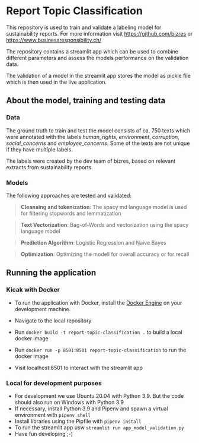 # Report Topic Classification

This repository is used to train and validate a labeling model for sustainability reports. For more information visit https://github.com/bizres or https://www.businessresponsibility.ch/

The repository contains a streamlit app which can be used to combine different parameters and assess the models performance on the validation data.

The validation of a model in the streamlit app stores the model as pickle file which is then used in the live application.

## About the model, training and testing data

### Data
The ground truth to train and test the model consists of ca. 750 texts which were annotated with the labels *human_rights*, *environment*, *corruption*, *social_concerns* and *employee_concerns*. Some of the texts are not unique if they have multiple labels.

The labels were created by the dev team of bizres, based on relevant extracts from sustainability reports

### Models
The following approaches are tested and validated:

> **Cleansing and tokenization**: The spacy md language model is used for filtering stopwords and lemmatization

> **Text Vectorization**: Bag-of-Words and vectorization using the spacy language model

> **Prediction Algorithm**: Logistic Regression and Naive Bayes

> **Optimization**: Optimizing the modell for overall accuracy or for recall


## Running the application

### Kicak with Docker
- To run the application with Docker, install the [Docker Engine](https://docs.docker.com/engine/install/) on your development machine.

- Navigate to the local repository

- Run ```docker build -t report-topic-classification .``` to build a local docker image

- Run ```docker run -p 8501:8501 report-topic-classification``` to run the docker image

- Visit localhost:8501 to interact with the streamlit app

### Local for development purposes

- For development we use Ubuntu 20.04 with Python 3.9. But the code should also run on Windows with Python 3.9
- If necessary, install Python 3.9 and Pipenv and spawn a virtual environment with ```pipenv shell```
- Install libraries using the Pipfile with ```pipenv install```
- To run the streamlit app usw ```streamlit run app_model_validation.py```
- Have fun developing ;-)